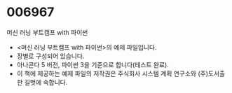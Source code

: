 # 006967
머신 러닝 부트캠프 with 파이썬

- <머신 러닝 부트캠프 with 파이썬>의 예제 파일입니다.
- 장별로 구성되어 있습니다.
- 아나콘다 5 버전, 파이썬 3을 기준으로 합니다(테스트 완료).
- 이 책에 제공하는 예제 파일의 저작권은 주식회사 시스템 계획 연구소와 (주)도서출판 길벗에 속합니다.
